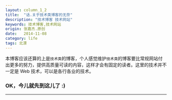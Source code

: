 ```yaml
---
layout: column_1_2
title:  "话.关于技术类博客的无奈"
description: "技术博客 技术网站"
keywords: 技术博客,技术网站
origin: 张嘉杰.原创
date:   2014-11-08
category: life
tags: 北漂
---
```

本博客应该还算的上是`技术类`的博客，个人感觉维护`技术类`的博客要比常规网站付出更多的努力，提供高质量可读的内容，这样才会有固定的读者。这里的技术并不一定是 Web 技术，可以是各行各业的技术。  
<!--more-->




### OK，今儿就先到这儿了 :)

---------------------------------------